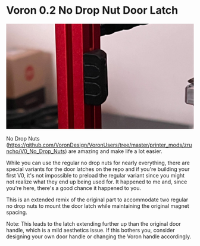 # Voron 0.2 No Drop Nut Door Latch

![No Drop Nut Door Latch](img/voron02_nodropnut_doorlatch.jpg)

No Drop Nuts (https://github.com/VoronDesign/VoronUsers/tree/master/printer_mods/zruncho/V0_No_Drop_Nuts) are amazing and make life a lot easier.

While you can use the regular no drop nuts for nearly everything, there are special variants for the door latches on the repo and if you're building your first V0, it's not impossible to preload the regular variant since you might not realize what they end up being used for. It happened to me and, since you're here, there's a good chance it happened to you.

This is an extended remix of the original part to accommodate two regular no drop nuts to mount the door latch while maintaining the original magnet spacing.

Note: This leads to the latch extending further up than the original door handle, which is a mild aesthetics issue. If this bothers you, consider designing your own door handle or changing the Voron handle accordingly.